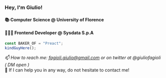### Hey, I'm Giulio!

#### 📚 Computer Science @ University of Florence 
#### 👨🏽‍💻 Frontend Developer @ Sysdata S.p.A 

```javascript
const BAKER_OF = "Preact";
kindGuyHere();
``` 

*📫 How to reach me: fagioli.giulio@gmail.com or on twitter at @giuliofagioli ( DM open )*<br>
📨 If I can help you in any way, do not hesitate to contact me!

<!--
**Remeic/Remeic** is a ✨ _special_ ✨ repository because its `README.md` (this file) appears on your GitHub profile.

Here are some ideas to get you started:

- 🔭 I’m currently working on ...
- 🌱 I’m currently learning ...
- 👯 I’m looking to collaborate on ...
- 🤔 I’m looking for help with ...
- 💬 Ask me about ...
- 📫 How to reach me: ...
- 😄 Pronouns: ...
- ⚡ Fun fact: ...
-->
